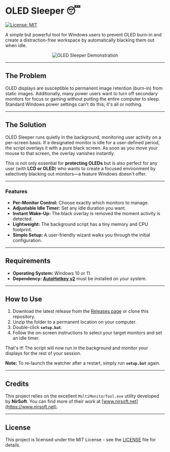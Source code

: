 # OLED Sleeper 😴

[![License: MIT](https://img.shields.io/badge/License-MIT-yellow.svg)](https://opensource.org/licenses/MIT)

A simple but powerful tool for Windows users to prevent OLED burn-in and create a distraction-free workspace by automatically blacking them out when idle.
<p align="center">
  <img src="https://github.com/user-attachments/assets/93c2a968-e093-4817-a78c-38e94d4823df" alt="OLED Sleeper Demonstration">  
</p>

---
## The Problem

OLED displays are susceptible to permanent image retention (burn-in) from static images. Additionally, many power users want to turn off secondary monitors for focus or gaming without putting the entire computer to sleep. Standard Windows power settings can't do this; it's all or nothing.

---
## The Solution

OLED Sleeper runs quietly in the background, monitoring user activity on a per-screen basis. If a designated monitor is idle for a user-defined period, the script overlays it with a pure black screen. As soon as you move your mouse to that screen, the overlay vanishes instantly.

This is not only essential for **protecting OLEDs** but is also perfect for any user (with **LCD or OLED**) who wants to create a focused environment by selectively blacking out monitors—a feature Windows doesn't offer.

---
### Features

* **Per-Monitor Control:** Choose exactly which monitors to manage.
* **Adjustable Idle Timer:** Set any idle duration you want.
* **Instant Wake-Up:** The black overlay is removed the moment activity is detected.
* **Lightweight:** The background script has a tiny memory and CPU footprint.
* **Simple Setup:** A user-friendly wizard walks you through the initial configuration.

---
## Requirements

* **Operating System:** Windows 10 or 11.
* **Dependency:** **[AutoHotkey v2](https://www.autohotkey.com/)** must be installed on your system.

---
## How to Use

1.  Download the latest release from the [Releases page](https://github.com/Quorthon13/OLED-Sleeper/releases) or clone this repository.
2.  Unzip the folder to a permanent location on your computer.
3.  Double-click **`setup.bat`**.
4.  Follow the on-screen instructions to select your target monitors and set an idle timer.

That's it! The script will now run in the background and monitor your displays for the rest of your session.

**Note:** To re-launch the watcher after a restart, simply run **`setup.bat`** again.

---
## Credits

This project relies on the excellent `MultiMonitorTool.exe` utility developed by **NirSoft**. You can find more of their work at [www.nirsoft.net](https://www.nirsoft.net).

---
## License

This project is licensed under the MIT License - see the [LICENSE](LICENSE) file for details.

